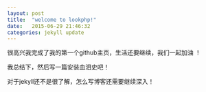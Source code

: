 ```yaml
---
layout: post
title:  "welcome to lookphp!"
date:   2015-06-29 21:46:32
categories: jekyll update
---
```

很高兴我完成了我的第一个github主页，生活还要继续，我们一起加油 ！

我总结下，然后写一篇安装血泪史吧！

对于jekyll还不是很了解，怎么写博客还需要继续深入！



